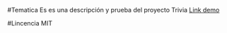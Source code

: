 #Tematica
Es es una descripción y prueba del proyecto Trivia
[Link demo](https://replit.com/@KimberlyPocco/Trivia)

#Lincencia
MIT
